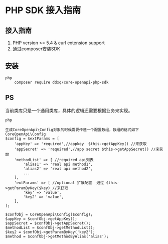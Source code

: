# PHP SDK 接入指南

## 接入指南

  1. PHP version >= 5.4 & curl extension support
  2. 通过composer安装SDK

## 安装

```
php
    composer require ddxq/core-openapi-php-sdk
```

## PS
当前类库只是一个通用类库，具体的逻辑还需要根据业务来实现。

```
php

生成CoreOpenApi\Config对象的时候需要传递一个配置数组，数组的格式如下
CoreOpenApi\Config
$config = $extParams = [
    'appKey' => 'required',//appkey  $this->getAppKey() //来获取
    'appSecret' => 'required',//app secret $this->getAppSecret() //来获取
    'methodList' => [ //required api列表
        'alias1' => 'real api method1',
        'alias2' => 'real api method2',
        ...
    ],
    'extParams' => [ //optional 扩展配置  通过 $this->getParamByKey($key) //来获取
        'key' => 'value',
        'key2' => 'value',
    ],
];

$confObj = CoreOpenApi\Config($config);
$appKey = $confObj->getAppKey();
$appSecret = $confObj->getAppSecret();
$methodList = $confObj->getMethodList();
$key2 = $confObj->getParamByKey('key2');
$method = $confObj->getMethodByAlias('alias');
```